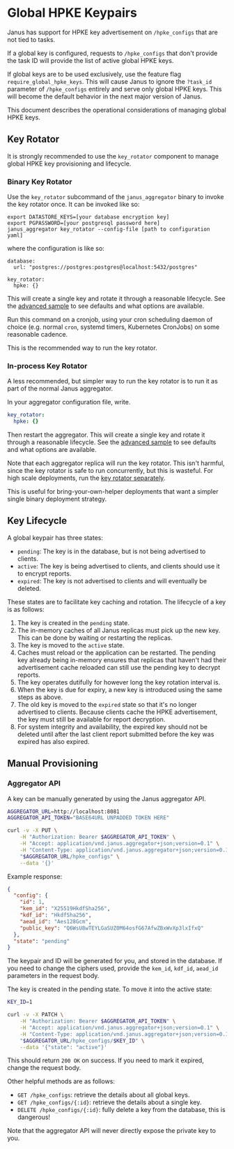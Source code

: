 # Global HPKE Keypairs

Janus has support for HPKE key advertisement on `/hpke_configs` that are not
tied to tasks.

If a global key is configured, requests to `/hpke_configs` that don't provide
the task ID will provide the list of active global HPKE keys.

If global keys are to be used exclusively, use the feature flag
`require_global_hpke_keys`. This will cause Janus to ignore the `?task_id`
parameter of `/hpke_configs` entirely and serve only global HPKE keys. This
will become the default behavior in the next major version of Janus.

This document describes the operational considerations of managing global HPKE
keys.

## Key Rotator

It is strongly recommended to use the `key_rotator` component to manage global
HPKE key provisioning and lifecycle.

### Binary Key Rotator

Use the `key_rotator` subcommand of the `janus_aggregator` binary to invoke
the key rotator once. 
It can be invoked like so:
```
export DATASTORE_KEYS=[your database encryption key]
export PGPASSWORD=[your postgresql password here]
janus_aggregator key_rotator --config-file [path to configuration yaml]
```

where the configuration is like so:
```
database:
  url: "postgres://postgres:postgres@localhost:5432/postgres"

key_rotator:
  hpke: {}
```

This will create a single key and rotate it through a reasonable lifecycle. See
the [advanced sample](./samples/advanced_config/key_rotator.yaml) to see
defaults and what options are available.

Run this command on a cronjob, using your cron scheduling daemon of choice
(e.g. normal `cron`, systemd timers, Kubernetes CronJobs) on some reasonable
cadence.

This is the recommended way to run the key rotator.

### In-process Key Rotator

A less recommended, but simpler way to run the key rotator is to run it as part
of the normal Janus aggregator.

In your aggregator configuration file, write.
```yaml
key_rotator:
  hpke: {}
```

Then restart the aggregator. This will create a single key and rotate it
through a reasonable lifecycle. See the
[advanced sample](./samples/advanced_config/key_rotator.yaml) to see defaults 
and what options are available.

Note that each aggregator replica will run the key rotator. This isn't harmful,
since the key rotator is safe to run concurrently, but this is wasteful. For
high scale deployments, run the [key rotator separately](#binary-key-rotator).

This is useful for bring-your-own-helper deployments that want a simpler single
binary deployment strategy.

## Key Lifecycle

A global keypair has three states:
- `pending`: The key is in the database, but is not being advertised to clients.
- `active`: The key is being advertised to clients, and clients should use it
  to encrypt reports.
- `expired`: The key is not advertised to clients and will eventually be deleted.

These states are to facilitate key caching and rotation. The lifecycle of a key
is as follows:
1. The key is created in the `pending` state.
1. The in-memory caches of all Janus replicas must pick up the new key. This can
   be done by waiting or restarting the replicas.
1. The key is moved to the `active` state.
1. Caches must reload or the application can be restarted. The pending key already
   being in-memory ensures that replicas that haven't had their advertisement
   cache reloaded can still use the pending key to decrypt reports.
1. The key operates dutifully for however long the key rotation interval is.
1. When the key is due for expiry, a new key is introduced using the same steps
   as above.
1. The old key is moved to the `expired` state so that it's no longer advertised
   to clients. Because clients cache the HPKE advertisement, the key must still
   be available for report decryption.
1. For system integrity and availability, the expired key should not be deleted
   until after the last client report submitted before the key was expired has
   also expired.
   
## Manual Provisioning

### Aggregator API
A key can be manually generated by using the Janus aggregator API.

```bash
AGGREGATOR_URL=http://localhost:8081
AGGREGATOR_API_TOKEN="BASE64URL UNPADDED TOKEN HERE"

curl -v -X PUT \
    -H "Authorization: Bearer $AGGREGATOR_API_TOKEN" \
    -H "Accept: application/vnd.janus.aggregator+json;version=0.1" \
    -H "Content-Type: application/vnd.janus.aggregator+json;version=0.1" \
    "$AGGREGATOR_URL/hpke_configs" \
    --data '{}'
```

Example response:
```json
{
  "config": {
    "id": 1,
    "kem_id": "X25519HkdfSha256",
    "kdf_id": "HkdfSha256",
    "aead_id": "Aes128Gcm",
    "public_key": "Q6WsU8wTEYLGaSUZ0M64osfG67AfwZBxWvXp3lxIfxQ"
  },
  "state": "pending"
}
```

The keypair and ID will be generated for you, and stored in the database. If
you need to change the ciphers used, provide the `kem_id`, `kdf_id`, `aead_id`
parameters in the request body.

The key is created in the pending state. To move it into the active state:
```bash
KEY_ID=1

curl -v -X PATCH \
    -H "Authorization: Bearer $AGGREGATOR_API_TOKEN" \
    -H "Accept: application/vnd.janus.aggregator+json;version=0.1" \
    -H "Content-Type: application/vnd.janus.aggregator+json;version=0.1" \
    "$AGGREGATOR_URL/hpke_configs/$KEY_ID" \
    --data '{"state": "active"}'
```


This should return `200 OK` on success. If you need to mark it expired, change
the request body.

Other helpful methods are as follows:
- `GET /hpke_configs`: retrieve the details about all global keys.
- `GET /hpke_configs/{:id}`: retrieve the details about a single key.
- `DELETE /hpke_configs/{:id}`: fully delete a key from the database, this is
  dangerous!

Note that the aggregator API will never directly expose the private key to you.
